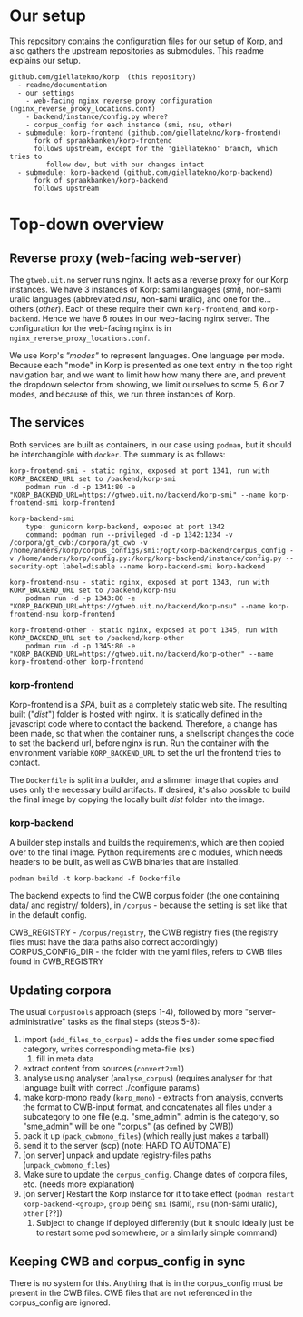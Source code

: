 # Our setup

This repository contains the configuration files for our setup of Korp, and
also gathers the upstream repositories as submodules. This readme explains
our setup.

```
github.com/giellatekno/korp  (this repository)
  - readme/documentation
  - our settings
    - web-facing nginx reverse proxy configuration (nginx_reverse_proxy_locations.conf)
    - backend/instance/config.py where?
    - corpus_config for each instance (smi, nsu, other)
  - submodule: korp-frontend (github.com/giellatekno/korp-frontend)
      fork of spraakbanken/korp-frontend
      follows upstream, except for the 'giellatekno' branch, which tries to
         follow dev, but with our changes intact
  - submodule: korp-backend (github.com/giellatekno/korp-backend)
      fork of spraakbanken/korp-backend
      follows upstream
```


# Top-down overview

## Reverse proxy (web-facing web-server)

The `gtweb.uit.no` server runs nginx. It acts as a reverse proxy for our Korp
instances. We have 3 instances of Korp: sami languages (*smi*), non-sami uralic
languages (abbreviated *nsu*, **n**on-**s**ami **u**ralic), and one for the...
others (*other*). Each of these require their own `korp-frontend`, and
`korp-backend`. Hence we have 6 routes in our web-facing nginx server. The
configuration for the web-facing nginx is in `nginx_reverse_proxy_locations.conf`.

We use Korp's *"modes"* to represent languages. One language per mode.
Because each "mode" in Korp is presented as one text entry in the top right
navigation bar, and we want to limit how how many there are, and prevent the
dropdown selector from showing, we limit ourselves to some 5, 6 or 7 modes, and
because of this, we run three instances of Korp.


## The services

Both services are built as containers, in our case using `podman`, but it should
be interchangible with `docker`. The summary is as follows:

```
korp-frontend-smi - static nginx, exposed at port 1341, run with KORP_BACKEND_URL set to /backend/korp-smi
    podman run -d -p 1341:80 -e "KORP_BACKEND_URL=https://gtweb.uit.no/backend/korp-smi" --name korp-frontend-smi korp-frontend

korp-backend-smi
    type: gunicorn korp-backend, exposed at port 1342
    command: podman run --privileged -d -p 1342:1234 -v /corpora/gt_cwb:/corpora/gt_cwb -v /home/anders/korp/corpus_configs/smi:/opt/korp-backend/corpus_config -v /home/anders/korp/config.py:/korp/korp-backend/instance/config.py --security-opt label=disable --name korp-backend-smi korp-backend

korp-frontend-nsu - static nginx, exposed at port 1343, run with KORP_BACKEND_URL set to /backend/korp-nsu
    podman run -d -p 1343:80 -e "KORP_BACKEND_URL=https://gtweb.uit.no/backend/korp-nsu" --name korp-frontend-nsu korp-frontend

korp-frontend-other - static nginx, exposed at port 1345, run with KORP_BACKEND_URL set to /backend/korp-other
    podman run -d -p 1345:80 -e "KORP_BACKEND_URL=https://gtweb.uit.no/backend/korp-other" --name korp-frontend-other korp-frontend
```


### korp-frontend

Korp-frontend is a *SPA*, built as a completely static web site. The resulting
built ("*dist*") folder is hosted with nginx. It is statically defined in the
javascript code where to contact the backend. Therefore, a change has been made,
so that when the container runs, a shellscript changes the code to set the
backend url, before nginx is run. Run the container with the environment
variable `KORP_BACKEND_URL` to set the url the frontend tries to contact.

The `Dockerfile` is split in a builder, and a slimmer image that copies and
uses only the necessary build artifacts. If desired, it's also possible to
build the final image by copying the locally built *dist* folder into the
image.

### korp-backend

A builder step installs and builds the requirements, which are then copied over
to the final image. Python requirements are c modules, which needs headers to be built,
as well as CWB binaries that are installed.

`podman build -t korp-backend -f Dockerfile`

The backend expects to find the CWB corpus folder (the one containing data/ and
registry/ folders), in `/corpus` - because the setting is set like that in the default config.

CWB_REGISTRY - `/corpus/registry`, the CWB registry files (the registry files must have the data paths also correct accordingly)
CORPUS_CONFIG_DIR - the folder with the yaml files, refers to CWB files found in CWB_REGISTRY


## Updating corpora

The usual `CorpusTools` approach (steps 1-4), followed by more "server-administrative" tasks as the final steps (steps 5-8):

1. import (`add_files_to_corpus`) - adds the files under some specified category, writes corresponding meta-file (xsl)
    1. fill in meta data
2. extract content from sources (`convert2xml`)
3. analyse using analyser (`analyse_corpus`) (requires analyser for that language built with correct ./configure params)
4. make korp-mono ready (`korp_mono`)  - extracts from analysis, converts the format to CWB-input format, and concatenates all files under a subcategory to one file (e.g. "sme_admin", admin is the category, so "sme_admin" will be one "corpus" (as defined by CWB))
5. pack it up (`pack_cwbmono_files`) (which really just makes a tarball)
6. send it to the server (scp) (note: HARD TO AUTOMATE)
7. [on server] unpack and update registry-files paths (`unpack_cwbmono_files`)
8. Make sure to update the `corpus_config`. Change dates of corpora files, etc. (needs more explanation)
9. [on server] Restart the Korp instance for it to take effect (`podman restart korp-backend-<group>`, `group` being `smi` (sami), `nsu` (non-sami uralic), `other` [??])
    1. Subject to change if deployed differently (but it should ideally just be to restart some pod somewhere, or a similarly simple command)


## Keeping CWB and corpus_config in sync

There is no system for this. Anything that is in the corpus_config must be
present in the CWB files. CWB files that are not referenced in the corpus_config
are ignored.

